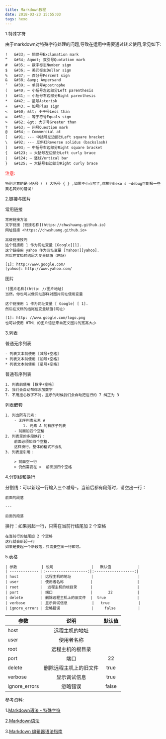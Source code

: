 ```yaml
---
title: Markdown教程
date: 2018-03-23 15:55:03
tags: hexo
---
```


1.特殊字符

由于markdown对特殊字符处理的问题,导致在运用中需要通过转义使用,常见如下:

	! 	&#33; — 惊叹号Exclamation mark 
	” 	&#34; &quot; 双引号Quotation mark 
	# 	&#35; — 数字标志Number sign 
	$ 	&#36; — 美元标志Dollar sign 
	%	&#37; — 百分号Percent sign 
	&	&#38; &amp; Ampersand 
	‘ 	&#39; — 单引号Apostrophe 
	( 	&#40; — 小括号左边部分Left parenthesis 
	) 	&#41; — 小括号右边部分Right parenthesis 
	* 	&#42; — 星号Asterisk 
	+ 	&#43; — 加号Plus sign 
	< 	&#60; &lt; 小于号Less than 
	= 	&#61; — 等于符号Equals sign 
	> 	&#62; &gt; 大于号Greater than 
	? 	&#63; — 问号Question mark 
	@ 	&#64; — Commercial at 
	[ 	&#91; --- 中括号左边部分Left square bracket 
	\ 	&#92; --- 反斜杠Reverse solidus (backslash) 
	] 	&#93; — 中括号右边部分Right square bracket 
	{ 	&#123; — 大括号左边部分Left curly brace 
	| 	&#124; — 竖线Vertical bar 
	} 	&#125; — 大括号右边部分Right curly brace 

<font color=red>注意:</font>

	特别注意的是小括号 ( ) 大括号 { } ,如果不小心写了,你执行hexo s –debug可能报一些莫名其妙的错误! 
2.链接与图片

常用链接
	
	常用链接方法
	文字链接 [链接名称](https://chwshuang.github.io)
	网址链接 <https://chwshuang.github.io>
	
	高级链接技巧
	这个链接用 1 作为网址变量 [Google][1].
	这个链接用 yahoo 作为网址变量 [Yahoo!][yahoo].
	然后在文档的结尾为变量赋值（网址）
	
  	[1]: http://www.google.com/
  	[yahoo]: http://www.yahoo.com/
图片
	
	![图片名称](http: //图片地址)
	当然，你也可以像网址那样对图片网址使用变量
		
	这个链接用 1 作为网址变量 [ Google] [ 1].
	然后在文档的结尾位变量赋值(网址)
		
	[1]: http: //www.google.com/logo.png
	也可以使用 HTML 的图片语法来自定义图片的宽高大小
3.列表

普通无序列表

	- 列表文本前使用 [减号+空格]
	+ 列表文本前使用 [加号+空格]
	* 列表文本前使用 [星号+空格]
	
普通有序列表
	
	1. 列表前使用 [数字+空格]
	2. 我们会自动帮你添加数字
	7. 不用担心数字不对，显示的时候我们会自动把这行的 7 纠正为 3

列表嵌套

	1. 列出所有元素：
	    - 无序列表元素 A
	        1. 元素 A 的有序子列表
	    - 前面加四个空格
	2. 列表里的多段换行：
	    前面必须加四个空格，
	    这样换行，整体的格式不会乱
	3. 列表里引用：
		
	    > 前面空一行
	    > 仍然需要在 >  前面加四个空格
4.分割线和换行

分割线：可以新起一行输入三个减号-。当前后都有段落时，请空出一行：

	前面的段落
	
	---
	
	后面的段落
换行：如果另起一行，只需在当前行结尾加 2 个空格

	在当前行的结尾加 2 个空格  
	这行就会新起一行
	如果是要起一个新段落，只需要空出一行即可。
5.表格

	| 参数           | 说明                 |   默认值            |
	| ------------- |:-------------------:|:------------------:|
	| host          | 远程主机的地址         |                    |
	| user          | 使用者名称            |                    |
	| root          |  远程主机的根目录      |                    |
	| port          | 端口                 |       22           |
	| delete        | 删除远程主机上的旧文件  |  true              |
	| verbose       | 显示调试信息           |   true             |
	| ignore_errors | 忽略错误              |     false          |

| 参数           | 说明                 |   默认值            |
| ------------- |:-------------------:|:------------------:|
| host          | 远程主机的地址         |                    |
| user          | 使用者名称            |                    |
| root          |  远程主机的根目录      |                    |
| port          | 端口                 |       22           |
| delete        | 删除远程主机上的旧文件  |  true              |
| verbose       | 显示调试信息           |   true             |
| ignore_errors | 忽略错误              |     false          |



参考资料:

1.[Markdown语法 - 特殊字符](https://blog.csdn.net/chwshuang/article/details/52350551)

2.[Markdown语法](https://blog.csdn.net/chwshuang/article/details/52350551)

3.[Markdown 编辑器语法指南](https://segmentfault.com/markdown#)